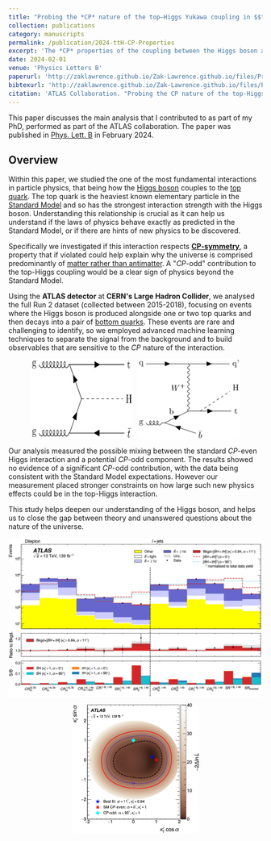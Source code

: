 ```yaml
---
title: "Probing the *CP* nature of the top–Higgs Yukawa coupling in $$ttH$$ and $$tH$$ events with $$H \\rightarrow bb$$ decays using the ATLAS detector at the LHC"
collection: publications
category: manuscripts
permalink: /publication/2024-ttH-CP-Properties
excerpt: 'The *CP* properties of the coupling between the Higgs boson and the top quark are investigated using \\(139 fb^{-1}\\) of proton–proton collision data recorded by the ATLAS experiment at the LHC at a centre-of-mass energy of \\(\sqrt{s}=13\\)TeV. The *CP* structure of the top quark–Higgs boson Yukawa coupling is probed in events with a Higgs boson decaying into a pair of b-quarks and produced in association with either a pair of top quarks, \\(t\bar{t}H\\), or a single top quark, \\(tH\\). Events containing one or two electrons or muons are used for the measurement. Multivariate techniques are used to select regions enriched in \\(t\bar{t}H\\) and \\(tH\\) events, where dedicated *CP*-sensitive observables are exploited. In an extension of the Standard Model (SM) with a *CP*-odd admixture in the top–Higgs Yukawa coupling, the mixing angle between *CP*-even and *CP*-odd couplings is measured to be \\(\alpha = {11^\circ}^{+52^{\circ}}_{-73^{\circ}}\\), compatible with the SM prediction corresponding to \\(\alpha=0^\circ\\).'
date: 2024-02-01
venue: 'Physics Letters B'
paperurl: 'http://zaklawrence.github.io/Zak-Lawrence.github.io/files/Probing-the-CP-properties-of-the-top-Higgs-Yukawa-coupling-in-ttH-and-tH-events-with-H-to-bb-decays-using-the-ATLAS-detector-at-the-LHC.pdf'
bibtexurl: 'http://zaklawrence.github.io/Zak-Lawrence.github.io/files/Paper1.bib'
citation: 'ATLAS Collaboration. "Probing the CP nature of the top-Higgs Yukawa coupling in ttH and tH events with H to bbdecays using the ATLAS detector at the LHC", Phys. Lett. B **849** (2024), 138469 doi:10.1016/j.physletb.2024.138469'
---
```

This paper discusses the main analysis that I contributed to as part of my PhD, performed as part of the ATLAS collaboration. The paper was published in [Phys. Lett. B](https://www.sciencedirect.com/science/article/pii/S0370269324000285?ref=cra_js_challenge&fr=RR-1) in February 2024.  

## Overview
Within this paper, we studied the one of the most fundamental interactions in particle physics, that being how the [Higgs boson](https://en.wikipedia.org/wiki/Higgs_boson) couples to the [top quark](https://en.wikipedia.org/wiki/Top_quark). The top quark is the heaviest known elementary particle in the [Standard Model](https://en.wikipedia.org/wiki/Standard_Model) and so has the strongest interaction strength with the Higgs boson. Understanding this relationship is crucial as it can help us understand if the laws of physics behave exactly as predicted in the Standard Model, or if there are hints of new physics to be discovered. 

Specifically we investigated if this interaction respects [**CP-symmetry**](https://en.wikipedia.org/wiki/CP_violation), a property that if violated could help explain why the universe is comprised predominantly of [matter rather than antimatter](https://en.wikipedia.org/wiki/Baryon_asymmetry). A "*CP*-odd" contribution to the top-Higgs coupling would be a clear sign of physics beyond the Standard Model.

Using the **ATLAS detector** at **CERN's Large Hadron Collider**, we analysed the full Run 2 dataset (collected between 2015-2018), focusing on events where the Higgs boson is produced alongside one or two top quarks and then decays into a pair of [bottom quarks](https://en.wikipedia.org/wiki/Bottom_quark). These events are rare and challenging to identify, so we employed advanced machine learning techniques to separate the signal from the background and to build observables that are sensitive to the *CP* nature of the interaction. 
 
<div style="display: flex; justify-content: center; gap: 10px; flex-wrap: wrap;">
  <img src="../images/ttHCPPaper/figaux_01a.png" alt="Image of ttH" style="width: 40%; height: auto; border-radius: 8px;" />
  <img src="../images/ttHCPPaper/figaux_01d.png" alt="Image of tH" style="width: 40%; height: auto; border-radius: 8px;" />
</div>

Our analysis measured the possible mixing between the standard *CP*-even Higgs interaction and a potential *CP*-odd component. The results showed no evidence of a significant *CP*-odd contribution, with the data being consistent with the Standard Model expectations. However our measurement placed stronger constraints on how large such new physics effects could be in the top-Higgs interaction. 

This study helps deepen our understanding of the Higgs boson, and helps us to close the gap between theory and unanswered questions about the nature of the universe. 

<div style="display: flex; justify-content: center; gap: 10px; flex-wrap: wrap;">
  <img src="../images/ttHCPPaper/fig_01.png" alt="Image of regions " style="width: 100%; height: auto; border-radius: 8px;" />
  <img src="../images/ttHCPPaper/fig_03.png" alt="Image of cp coupling" style="width: 50%; height: auto; border-radius: 8px;" />
</div>